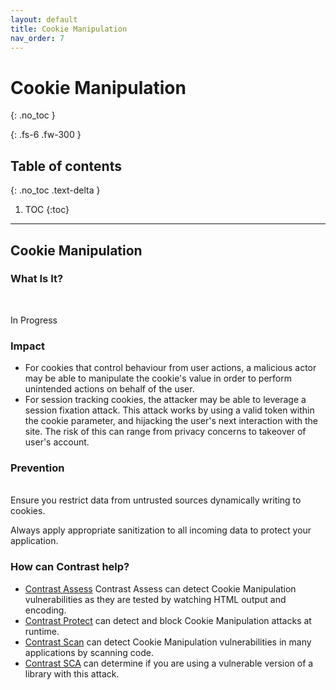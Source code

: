 ```yaml
---
layout: default
title: Cookie Manipulation
nav_order: 7
---
```


# Cookie Manipulation
{: .no_toc }

{: .fs-6 .fw-300 }

## Table of contents
{: .no_toc .text-delta }

1. TOC
{:toc}

---

## Cookie Manipulation

### What Is It? 
<br/>

In Progress 

### Impact

- For cookies that control behaviour from user actions, a malicious actor may be able to manipulate the cookie's value in order to perform unintended actions on behalf of the user.
- For session tracking cookies, the attacker may be able to leverage a session fixation attack. 
This attack works by using a valid token within the cookie parameter, and hijacking the user's next interaction with the site. The risk of this can range from privacy concerns to takeover of user's account.



### Prevention  
<br/>
Ensure you restrict data from untrusted sources dynamically writing to cookies.

Always apply appropriate sanitization to all incoming data to protect your application.




### How can Contrast help?

- [Contrast Assess](https://www.contrastsecurity.com/contrast-assess) Contrast Assess can detect Cookie Manipulation vulnerabilities as they are tested by watching HTML output and encoding.
- [Contrast Protect](https://www.contrastsecurity.com/contrast-protect) can detect and block Cookie Manipulation attacks at runtime. 
- [Contrast Scan](https://www.contrastsecurity.com/contrast-scan) can detect Cookie Manipulation vulnerabilities in many applications by scanning code.
- [Contrast SCA](https://www.contrastsecurity.com/contrast-sca) can determine if you are using a vulnerable version of a library with this attack.